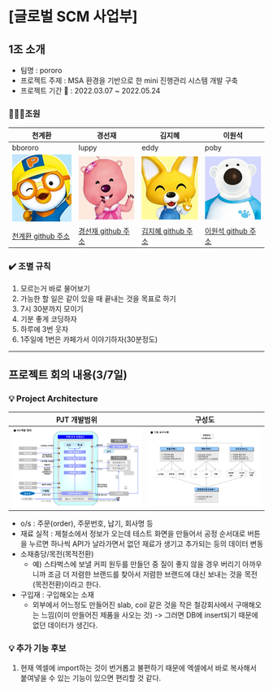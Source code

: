 # [글로벌 SCM 사업부]

## 1조 소개
+ 팀명 : pororo
+ 프로젝트 주제 : MSA 환경을 기반으로 한 mini 진행관리 시스템 개발 구축
+ 프로젝트 기간 📆 : 2022.03.07 ~ 2022.05.24
### 👨‍👦‍👦조원
   |천계환   |경선재   |김지혜   |이원석   |
   |---|---|---|---|
   |bbororo|luppy|eddy|poby|
   |![bbororo](./image/bbororo.jpg)|![luppy](./image/luppy.jpg)|![eddy](./image/eddy.jpg)|![poby](./image/poby.jpg)|
   |[천계환 github 주소](https://github.com//CheonGyeHwan)|[경선재 github 주소](https://github.com//SEONJAEK)|[김지혜 github 주소](https://github.com/jihye1215)|[이원석 github 주소](https://github.com//wonseoks-lee)|‍

### ✔️ 조별 규칙
   1. 모르는거 바로 물어보기
   2. 가능한 할 일은 같이 있을 때 끝내는 것을 목표로 하기
   3. 7시 30분까지 모이기‍
   4. 기분 좋게 코딩하자
   5. 하루에 3번 웃자
   6. 1주일에 1번은 카페가서 이야기하자(30분정도)
   
--------------------------------------------------------------------
## 프로젝트 회의 내용(3/7일)
### 💡 Project Architecture
|PJT 개발범위   |구성도|
|---|---|
|![Project Architecture](./image/fn1.PNG)|![Project Architecture](./image/fn.PNG)|
+ o/s : 주문(order), 주문번호, 납기, 회사명 등
+ 재료 실적 : 제철소에서 정보가 오는데 테스트 화면을 만들어서 공정 순서대로 버튼을 누르면 하나씩 API가 날라가면서 없던 재료가 생기고 추가되는 등의 데이터 변동
+ 소재충당/목전(목적전환) 
   + 예) 스타벅스에 보낼 커피 원두를 만들던 중 질이 좋지 않을 경우 버리기 아까우니까 조금 더 저렴한 브랜드를 찾아서 저렴한 브랜드에 대신 보내는 것을 목전(목전전환)이라고 한다.
+ 구입재 : 구입해오는 소재
   + 외부에서 어느정도 만들어진 slab, coil 같은 것을 작은 철강회사에서 구매해오는 느낌(이미 만들어진 제품을 사오는 것)
   -> 그러면 DB에 insert되기 때문에 없던 데이터가 생긴다.
### 💡 추가 기능 후보
   1. 현재 엑셀에 import하는 것이 번거롭고 불편하기 때문에 엑셀에서 바로 복사해서 붙여넣을 수 있는 기능이 있으면 편리할 것 같다.